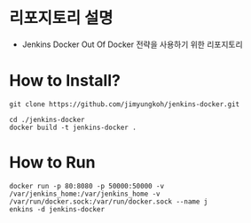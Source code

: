 # 리포지토리 설명
- Jenkins Docker Out Of Docker 전략을 사용하기 위한 리포지토리
# How to Install?

```shell
git clone https://github.com/jimyungkoh/jenkins-docker.git
```

```shell
cd ./jenkins-docker
docker build -t jenkins-docker . 
```
# How to Run
```shell
docker run -p 80:8080 -p 50000:50000 -v /var/jenkins_home:/var/jenkins_home -v /var/run/docker.sock:/var/run/docker.sock --name j
enkins -d jenkins-docker
```